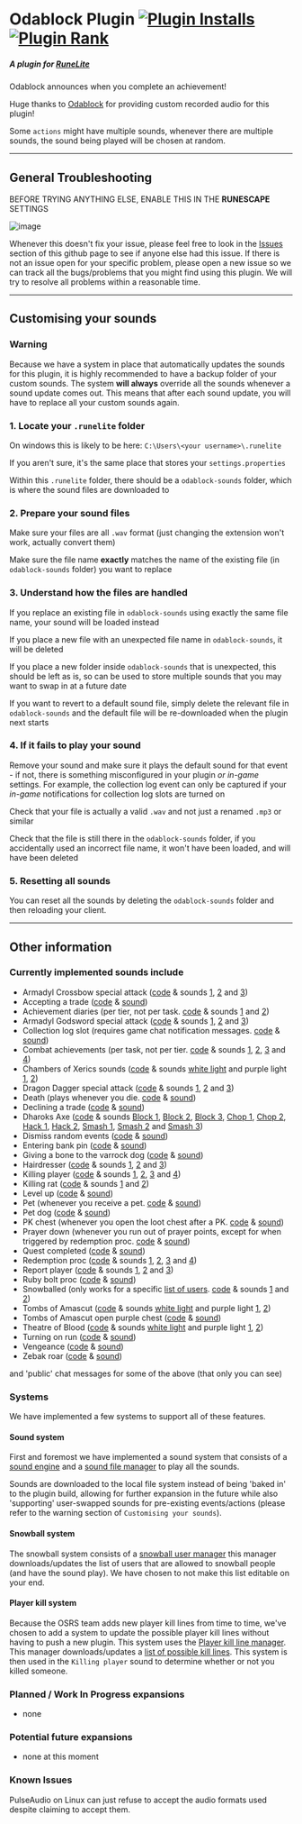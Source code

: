 # Odablock Plugin [![Plugin Installs](https://img.shields.io/endpoint?url=https://i.pluginhub.info/shields/installs/plugin/odablock)](https://runelite.net/plugin-hub/DapperMickie) [![Plugin Rank](https://img.shields.io/endpoint?url=https://i.pluginhub.info/shields/rank/plugin/odablock)](https://runelite.net/plugin-hub/show/odablock)

##### A plugin for [RuneLite](https://runelite.net/)

Odablock announces when you complete an achievement!

Huge thanks to [Odablock](https://kick.com/odablock) for providing custom recorded audio for this plugin!

Some `actions` might have multiple sounds, whenever there are multiple sounds, the sound being played will be chosen at random.
___
## General Troubleshooting
BEFORE TRYING ANYTHING ELSE, ENABLE THIS IN THE **RUNESCAPE** SETTINGS

![image](https://user-images.githubusercontent.com/62370532/208992085-e2c07494-d8bb-489e-b7f3-ed538175acbc.png)

Whenever this doesn't fix your issue, please feel free to look in the [Issues](https://github.com/DapperMickie/odablock-sounds/issues) section of this github page to see if anyone else had this issue. If there is not an issue open for your specific problem, please open a new issue so we can track all the bugs/problems that you might find using this plugin. We will try to resolve all problems within a reasonable time.
___

## Customising your sounds

### Warning

Because we have a system in place that automatically updates the sounds for this plugin, it is highly recommended to have a backup folder of your custom sounds. The system __will always__ override all the sounds whenever a sound update comes out. This means that after each sound update, you will have to replace all your custom sounds again.

### 1. Locate your `.runelite` folder

On windows this is likely to be here: `C:\Users\<your username>\.runelite`

If you aren't sure, it's the same place that stores your `settings.properties`

Within this `.runelite` folder, there should be a `odablock-sounds` folder, which is where the sound files are downloaded to

### 2. Prepare your sound files

Make sure your files are all `.wav` format (just changing the extension won't work, actually convert them)

Make sure the file name __exactly__ matches the name of the existing file (in `odablock-sounds` folder) you want to replace

### 3. Understand how the files are handled

If you replace an existing file in `odablock-sounds` using exactly the same file name, your sound will be loaded instead

If you place a new file with an unexpected file name in `odablock-sounds`, it will be deleted

If you place a new folder inside `odablock-sounds` that is unexpected, this should be left as is, so can be used to store multiple sounds that you may want to swap in at a future date

If you want to revert to a default sound file, simply delete the relevant file in `odablock-sounds` and the default file will be re-downloaded when the plugin next starts

### 4. If it fails to play your sound

Remove your sound and make sure it plays the default sound for that event - if not, there is something misconfigured in your plugin _or in-game_ settings. For example, the collection log event can only be captured if your _in-game_ notifications for collection log slots are turned on

Check that your file is actually a valid `.wav` and not just a renamed `.mp3` or similar

Check that the file is still there in the `odablock-sounds` folder, if you accidentally used an incorrect file name, it won't have been loaded, and will have been deleted

### 5. Resetting all sounds

You can reset all the sounds by deleting the `odablock-sounds` folder and then reloading your client.
___

## Other information

### Currently implemented sounds include

- Armadyl Crossbow special attack ([code](https://github.com/DapperMickie/odablock-sounds/blob/master/src/main/java/com/github/dappermickie/odablock/sounds/AcbSpec.java) & sounds [1](https://github.com/DapperMickie/odablock-sounds/blob/sounds/AcbSpec_r1.wav), [2](https://github.com/DapperMickie/odablock-sounds/blob/sounds/AcbSpec_r2.wav) and [3](https://github.com/DapperMickie/odablock-sounds/blob/sounds/AcbSpec_r3.wav))
- Accepting a trade ([code](https://github.com/DapperMickie/odablock-sounds/blob/master/src/main/java/com/github/dappermickie/odablock/sounds/AcceptTrade.java) & [sound](https://github.com/DapperMickie/odablock-sounds/blob/sounds/AcceptTrade.wav))
- Achievement diaries (per tier, not per task. [code](https://github.com/DapperMickie/odablock-sounds/blob/master/src/main/java/com/github/dappermickie/odablock/sounds/AchievementDiaries.java) & sounds [1](https://github.com/DapperMickie/odablock-sounds/blob/sounds/AchievementDiary_r1.wav) and [2](https://github.com/DapperMickie/odablock-sounds/blob/sounds/AchievementDiary_r2.wav))
- Armadyl Godsword special attack ([code](https://github.com/DapperMickie/odablock-sounds/blob/master/src/main/java/com/github/dappermickie/odablock/sounds/AgsSpec.java) & sounds [1](https://github.com/DapperMickie/odablock-sounds/blob/sounds/AgsSpec_r1.wav), [2](https://github.com/DapperMickie/odablock-sounds/blob/sounds/AgsSpec_r2.wav) and [3](https://github.com/DapperMickie/odablock-sounds/blob/sounds/AgsSpec_r3.wav))
- Collection log slot (requires game chat notification messages. [code](https://github.com/DapperMickie/odablock-sounds/blob/master/src/main/java/com/github/dappermickie/odablock/sounds/CollectionLog.java) & [sound](https://github.com/DapperMickie/odablock-sounds/blob/sounds/ColLogSlotCompleted_r1.wav))
- Combat achievements (per task, not per tier. [code](https://github.com/DapperMickie/odablock-sounds/blob/master/src/main/java/com/github/dappermickie/odablock/sounds/CombatAchievements.java) & sounds [1](https://github.com/DapperMickie/odablock-sounds/blob/sounds/CombatTaskCompleted_r1.wav), [2](https://github.com/DapperMickie/odablock-sounds/blob/sounds/CombatTaskCompleted_r2.wav), [3](https://github.com/DapperMickie/odablock-sounds/blob/sounds/CombatTaskCompleted_r3.wav) and [4](https://github.com/DapperMickie/odablock-sounds/blob/sounds/CombatTaskCompleted_r4.wav))
- Chambers of Xerics sounds ([code](https://github.com/DapperMickie/odablock-sounds/blob/master/src/main/java/com/github/dappermickie/odablock/sounds/CoxSounds.java) & sounds [white light](https://github.com/DapperMickie/odablock-sounds/blob/sounds/WhiteLightAfterRaid.wav) and purple light [1](https://github.com/DapperMickie/odablock-sounds/blob/sounds/GettingPurple_r1.wav), [2](https://github.com/DapperMickie/odablock-sounds/blob/sounds/GettingPurple_r2.wav))
- Dragon Dagger special attack ([code](https://github.com/DapperMickie/odablock-sounds/blob/master/src/main/java/com/github/dappermickie/odablock/sounds/DdsSpec.java) & sounds [1](https://github.com/DapperMickie/odablock-sounds/blob/sounds/DdsSpec_r1.wav), [2](https://github.com/DapperMickie/odablock-sounds/blob/sounds/DdsSpec_r2.wav) and [3](https://github.com/DapperMickie/odablock-sounds/blob/sounds/DdsSpec_r3.wav))
- Death (plays whenever you die. [code](https://github.com/DapperMickie/odablock-sounds/blob/master/src/main/java/com/github/dappermickie/odablock/sounds/Death.java) & [sound](https://github.com/DapperMickie/odablock-sounds/blob/sounds/DyingHCIMCompleted_r1.wav))
- Declining a trade ([code](https://github.com/DapperMickie/odablock-sounds/blob/master/src/main/java/com/github/dappermickie/odablock/sounds/DeclineTrade.java) & [sound](https://github.com/DapperMickie/odablock-sounds/blob/sounds/DeclineTrade.wav))
- Dharoks Axe ([code](https://github.com/DapperMickie/odablock-sounds/blob/master/src/main/java/com/github/dappermickie/odablock/sounds/DhAxe.java) & sounds [Block 1](https://github.com/DapperMickie/odablock-sounds/blob/sounds/DhAxe_block_r1.wav), [Block 2](https://github.com/DapperMickie/odablock-sounds/blob/sounds/DhAxe_block_r2.wav), [Block 3](https://github.com/DapperMickie/odablock-sounds/blob/sounds/DhAxe_block_r3.wav), [Chop 1](https://github.com/DapperMickie/odablock-sounds/blob/sounds/DhAxe_chop_r1.wav), [Chop 2](https://github.com/DapperMickie/odablock-sounds/blob/sounds/DhAxe_chop_r2.wav), [Hack 1](https://github.com/DapperMickie/odablock-sounds/blob/sounds/DhAxe_hack_r1.wav), [Hack 2](https://github.com/DapperMickie/odablock-sounds/blob/sounds/DhAxe_hack_r2.wav), [Smash 1](https://github.com/DapperMickie/odablock-sounds/blob/sounds/DhAxe_smash_r1.wav), [Smash 2](https://github.com/DapperMickie/odablock-sounds/blob/sounds/DhAxe_smash_r2.wav) and [Smash 3](https://github.com/DapperMickie/odablock-sounds/blob/sounds/DhAxe_smash_r3.wav))
- Dismiss random events ([code](https://github.com/DapperMickie/odablock-sounds/blob/master/src/main/java/com/github/dappermickie/odablock/sounds/DismissRandomEvent.java) & [sound](https://github.com/DapperMickie/odablock-sounds/blob/sounds/DismissingRandomEvent.wav))
- Entering bank pin ([code](https://github.com/DapperMickie/odablock-sounds/blob/master/src/main/java/com/github/dappermickie/odablock/sounds/EnteringBankPin.java) & [sound](https://github.com/DapperMickie/odablock-sounds/blob/sounds/TypingInBankpin.wav))
- Giving a bone to the varrock dog ([code](https://github.com/DapperMickie/odablock-sounds/blob/master/src/main/java/com/github/dappermickie/odablock/sounds/GiveBone.java) & [sound](https://github.com/DapperMickie/odablock-sounds/blob/sounds/GiveBone.wav))
- Hairdresser ([code](https://github.com/DapperMickie/odablock-sounds/blob/master/src/main/java/com/github/dappermickie/odablock/sounds/HairDresser.java) & sounds [1](https://github.com/DapperMickie/odablock-sounds/blob/sounds/Hairdresser_r1.wav), [2](https://github.com/DapperMickie/odablock-sounds/blob/sounds/Hairdresser_r2.wav) and [3](https://github.com/DapperMickie/odablock-sounds/blob/sounds/Hairdresser_r3.wav))
- Killing player ([code](https://github.com/DapperMickie/odablock-sounds/blob/master/src/main/java/com/github/dappermickie/odablock/sounds/KillingPlayer.java) & sounds [1](https://github.com/DapperMickie/odablock-sounds/blob/sounds/KillingSomeone_r1.wav), [2](https://github.com/DapperMickie/odablock-sounds/blob/sounds/KillingSomeone_r2.wav), [3](https://github.com/DapperMickie/odablock-sounds/blob/sounds/KillingSomeone_r3.wav) and [4](https://github.com/DapperMickie/odablock-sounds/blob/sounds/KillingSomeone_r4.wav))
- Killing rat ([code](https://github.com/DapperMickie/odablock-sounds/blob/master/src/main/java/com/github/dappermickie/odablock/sounds/KillingRat.java) & sounds [1](https://github.com/DapperMickie/odablock-sounds/blob/sounds/KillingRatOrScurrius_r1.wav) and [2](https://github.com/DapperMickie/odablock-sounds/blob/sounds/KillingRatOrScurrius_r2.wav))
- Level up ([code](https://github.com/DapperMickie/odablock-sounds/blob/master/src/main/java/com/github/dappermickie/odablock/sounds/LevelUp.java) & [sound](https://github.com/DapperMickie/odablock-sounds/blob/sounds/LevelUpCompleted_r1.wav))
- Pet (whenever you receive a pet. [code](https://github.com/DapperMickie/odablock-sounds/blob/master/src/main/java/com/github/dappermickie/odablock/sounds/Pet.java) & [sound](https://github.com/DapperMickie/odablock-sounds/blob/sounds/NewPet.wav))
- Pet dog ([code](https://github.com/DapperMickie/odablock-sounds/blob/master/src/main/java/com/github/dappermickie/odablock/sounds/PetDog.java) & [sound](https://github.com/DapperMickie/odablock-sounds/blob/sounds/PettingDog.wav))
- PK chest (whenever you open the loot chest after a PK. [code](https://github.com/DapperMickie/odablock-sounds/blob/master/src/main/java/com/github/dappermickie/odablock/sounds/PkChest.java) & [sound](https://github.com/DapperMickie/odablock-sounds/blob/sounds/ClickingPkLootChest.wav))
- Prayer down (whenever you run out of prayer points, except for when triggered by redemption proc. [code](https://github.com/DapperMickie/odablock-sounds/blob/master/src/main/java/com/github/dappermickie/odablock/sounds/PrayerDown.java) & [sound](https://github.com/DapperMickie/odablock-sounds/blob/sounds/SmitedNoPrayer.wav))
- Quest completed ([code](https://github.com/DapperMickie/odablock-sounds/blob/master/src/main/java/com/github/dappermickie/odablock/sounds/QuestCompleted.java) & [sound](https://github.com/DapperMickie/odablock-sounds/blob/sounds/QuestCompleted_r1.wav))
- Redemption proc ([code](https://github.com/DapperMickie/odablock-sounds/blob/master/src/main/java/com/github/dappermickie/odablock/sounds/RedemptionProc.java) & sounds [1](https://github.com/DapperMickie/odablock-sounds/blob/sounds/RedemptionProc_r1.wav), [2](https://github.com/DapperMickie/odablock-sounds/blob/sounds/RedemptionProc_r2.wav), [3](https://github.com/DapperMickie/odablock-sounds/blob/sounds/RedemptionProc_r3.wav) and [4](https://github.com/DapperMickie/odablock-sounds/blob/sounds/RedemptionProc_r4.wav))
- Report player ([code](https://github.com/DapperMickie/odablock-sounds/blob/master/src/main/java/com/github/dappermickie/odablock/sounds/ReportPlayer.java) & sounds [1](https://github.com/DapperMickie/odablock-sounds/blob/sounds/ReportPlayer_r1.wav), [2](https://github.com/DapperMickie/odablock-sounds/blob/sounds/ReportPlayer_r2.wav) and [3](https://github.com/DapperMickie/odablock-sounds/blob/sounds/ReportPlayer_r3.wav))
- Ruby bolt proc ([code](https://github.com/DapperMickie/odablock-sounds/blob/master/src/main/java/com/github/dappermickie/odablock/sounds/RubyBoltProc.java) & [sound](https://github.com/DapperMickie/odablock-sounds/blob/sounds/RubyProc.wav))
- Snowballed (only works for a specific [list of users](https://github.com/DapperMickie/odablock-sounds/blob/snowball/users.txt). [code](https://github.com/DapperMickie/odablock-sounds/blob/master/src/main/java/com/github/dappermickie/odablock/sounds/SnowBalled.java) & sounds [1](https://github.com/DapperMickie/odablock-sounds/blob/sounds/Snowball_r1.wav) and [2](https://github.com/DapperMickie/odablock-sounds/blob/sounds/Snowball_r1.wav))
- Tombs of Amascut ([code](https://github.com/DapperMickie/odablock-sounds/blob/master/src/main/java/com/github/dappermickie/odablock/sounds/ToaChestLight.java) & sounds [white light](https://github.com/DapperMickie/odablock-sounds/blob/sounds/WhiteLightAfterRaid.wav) and purple light [1](https://github.com/DapperMickie/odablock-sounds/blob/sounds/GettingPurple_r1.wav), [2](https://github.com/DapperMickie/odablock-sounds/blob/sounds/GettingPurple_r2.wav))
- Tombs of Amascut open purple chest ([code](https://github.com/DapperMickie/odablock-sounds/blob/master/src/main/java/com/github/dappermickie/odablock/sounds/ToaChestOpens.java) & [sound](https://github.com/DapperMickie/odablock-sounds/blob/sounds/ToaChestOpens.wav))
- Theatre of Blood ([code](https://github.com/DapperMickie/odablock-sounds/blob/master/src/main/java/com/github/dappermickie/odablock/sounds/TobChestLight.java) & sounds [white light](https://github.com/DapperMickie/odablock-sounds/blob/sounds/WhiteLightAfterRaid.wav) and purple light [1](https://github.com/DapperMickie/odablock-sounds/blob/sounds/GettingPurple_r1.wav), [2](https://github.com/DapperMickie/odablock-sounds/blob/sounds/GettingPurple_r2.wav))
- Turning on run ([code](https://github.com/DapperMickie/odablock-sounds/blob/master/src/main/java/com/github/dappermickie/odablock/sounds/TurnOnRun.java) & [sound](https://github.com/DapperMickie/odablock-sounds/blob/sounds/TurningOnRun.wav))
- Vengeance ([code](https://github.com/DapperMickie/odablock-sounds/blob/master/src/main/java/com/github/dappermickie/odablock/sounds/Vengeance.java) & [sound](https://github.com/DapperMickie/odablock-sounds/blob/sounds/Vengeance.wav))
- Zebak roar ([code](https://github.com/DapperMickie/odablock-sounds/blob/master/src/main/java/com/github/dappermickie/odablock/sounds/ZebakRoar.java) & [sound](https://github.com/DapperMickie/odablock-sounds/blob/sounds/ZebakRoar.wav))

and 'public' chat messages for some of the above (that only you can see)

### Systems

We have implemented a few systems to support all of these features. 

#### Sound system

First and foremost we have implemented a sound system that consists of a [sound engine](https://github.com/DapperMickie/odablock-sounds/blob/master/src/main/java/com/github/dappermickie/odablock/SoundEngine.java) and a [sound file manager](https://github.com/DapperMickie/odablock-sounds/blob/master/src/main/java/com/github/dappermickie/odablock/SoundFileManager.java) to play all the sounds.

Sounds are downloaded to the local file system instead of being 'baked in' to the plugin build, allowing for further
expansion in the future while also 'supporting' user-swapped sounds for pre-existing events/actions (please refer to the warning section of `Customising your sounds`).

#### Snowball system

The snowball system consists of a [snowball user manager](https://github.com/DapperMickie/odablock-sounds/blob/master/src/main/java/com/github/dappermickie/odablock/SnowballUserManager.java) this manager downloads/updates the list of users that are allowed to snowball people (and have the sound play). We have chosen to not make this list editable on your end.

#### Player kill system

Because the OSRS team adds new player kill lines from time to time, we've chosen to add a system to update the possible player kill lines without having to push a new plugin. This system uses the [Player kill line manager](https://github.com/DapperMickie/odablock-sounds/blob/master/src/main/java/com/github/dappermickie/odablock/PlayerKillLineManager.java). This manager downloads/updates a [list of possible kill lines](https://github.com/DapperMickie/odablock-sounds/blob/playerkillpatterns/pklines.txt). This system is then used in the `Killing player` sound to determine whether or not you killed someone.


### Planned / Work In Progress expansions

- none

### Potential future expansions

- none at this moment

### Known Issues

PulseAudio on Linux can just refuse to accept the audio formats used despite claiming to accept them.
